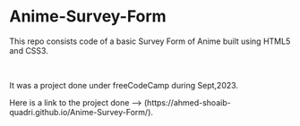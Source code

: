# Anime-Survey-Form
<p>This repo consists code of a basic Survey Form of Anime built using HTML5 and CSS3.</p><br>
<p>It was a project done under freeCodeCamp during Sept,2023.</p>

<p>Here is a link to the project done --> (https://ahmed-shoaib-quadri.github.io/Anime-Survey-Form/).</p>
